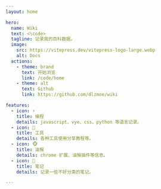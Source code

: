 ```yaml
---
layout: home

hero:
  name: Wiki
  text: <\code>
  tagline: 记录我的百科数据。
  image:
    src: https://vitepress.dev/vitepress-logo-large.webp
    alt: Docs
  actions:
    - theme: brand
      text: 开始浏览
      link: /code/home
    - theme: alt
      text: Github
      link: https://github.com/dlzmoe/wiki

features:
  - icon: ⚡
    title: 编程
    details: javascript、vye、css、python 等语言记录。
  - icon: 🦊
    title: 工具
    details: 各种工具使用分享教程等。
  - icon: 🐵
    title: 油猴
    details: chrome 扩展、油猴插件等信息。
  - icon: 📖
    title: 笔记
    details: 记录一些不好分类的笔记。

---
```


<style>
.VPHero .text {
  font-size: 18px;
}

.VPImage {
  border-radius: 50%;
}

:root {
  --vp-home-hero-name-color: transparent;
  --vp-home-hero-name-background: -webkit-linear-gradient(120deg, #bd34fe 30%, #41d1ff);
  --vp-home-hero-image-background-image: linear-gradient(-45deg, #bd34fe 50%, #47caff 50%);
  --vp-home-hero-image-filter: blur(40px);
}

@media (min-width: 640px) {
  :root {
    --vp-home-hero-image-filter: blur(56px);
  }
}

@media (min-width: 960px) {
  :root {
    --vp-home-hero-image-filter: blur(72px);
  }
}
</style>